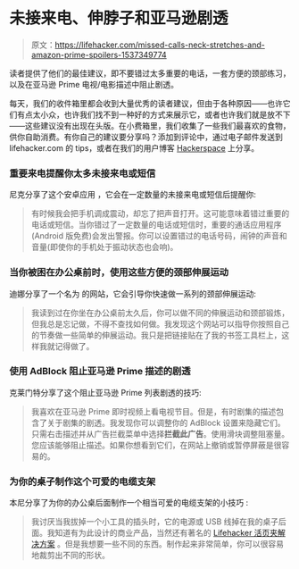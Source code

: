 # 未接来电、伸脖子和亚马逊剧透

> 原文：<https://lifehacker.com/missed-calls-neck-stretches-and-amazon-prime-spoilers-1537349774>

读者提供了他们的最佳建议，即不要错过太多重要的电话，一套方便的颈部练习，以及在亚马逊 Prime 电视/电影描述中阻止剧透。



每天，我们的收件箱里都会收到大量优秀的读者建议，但由于各种原因——也许它们有点太小众，也许我们找不到一种好的方式来展示它，或者也许我们就是放不下——这些建议没有出现在头版。在小费箱里，我们收集了一些我们最喜欢的食物，供你自助消费。有你自己的建议要分享吗？添加到评论中，通过电子邮件发送到 lifehacker.com 的 tips，或者在我们的用户博客 [Hackerspace](http://hackerspace.lifehacker.com) 上分享。

### 重要来电提醒你太多未接来电或短信

尼克分享了这个安卓应用 ，它会在一定数量的未接来电或短信后提醒你:

> 有时候我会把手机调成震动，却忘了把声音打开。这可能意味着错过重要的电话或短信。当你错过了一定数量的电话或短信时，重要的通话应用程序(Android 版免费)会发出警报。你可以设置错过的电话号码，闹钟的声音和音量(即使你的手机处于振动状态也会响)。

### 当你被困在办公桌前时，使用这些方便的颈部伸展运动

迪娜分享了一个名为 的网站，它会引导你快速做一系列的颈部伸展运动:

> 我读到过在你坐在办公桌前太久后，你可以做不同的伸展运动和颈部锻炼，但我总是忘记做，不得不查找如何做。我发现这个网站可以指导你按照自己的节奏做一些简单的伸展运动。我只是把链接贴在了我的书签工具栏上，这样我就记得做了。

### 使用 AdBlock 阻止亚马逊 Prime 描述的剧透

克莱门特分享了这个阻止亚马逊 Prime 列表剧透的技巧:

> 我喜欢在亚马逊 Prime 即时视频上看电视节目。但是，有时剧集的描述包含了关于剧集的剧透。我发现你可以调整你的 AdBlock 设置来隐藏它们。只需右击描述并从广告拦截菜单中选择**拦截此广告**。使用滑块调整阻塞量。您应该能够阻止描述。如果你想看到它们，在网站上撤销或暂停屏蔽是很容易的。

### 为你的桌子制作这个可爱的电缆支架

本尼分享了为你的办公桌后面制作一个相当可爱的电缆支架的小技巧 :

> 我讨厌当我拔掉一个小工具的插头时，它的电源或 USB 线掉在我的桌子后面。我知道有为此设计的商业产品，当然还有著名的 [Lifehacker 活页夹解决方案](https://lifehacker.com/binder-clips-as-cable-catchers-redux-5499838) 。但是我想要一些不同的东西。制作起来非常简单，你可以很容易地裁剪出不同的形状。